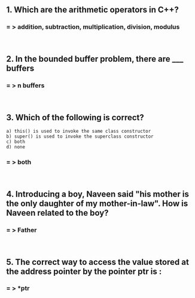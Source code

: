 ## 1. Which are the arithmetic operators in C++?

### = > addition, subtraction, multiplication, division, modulus

&nbsp;

## 2. In the bounded buffer problem, there are \_\_\_ buffers

### = > n buffers

&nbsp;

## 3. Which of the following is correct?

    a) this() is used to invoke the same class constructor
    b) super() is used to invoke the superclass constructor
    c) both
    d) none

### = > both

&nbsp;

## 4. Introducing a boy, Naveen said "his mother is the only daughter of my mother-in-law". How is Naveen related to the boy​?

### = > Father

&nbsp;

## 5. The correct way to access the value stored at the address pointer by the pointer ptr is :

### = > \*ptr
